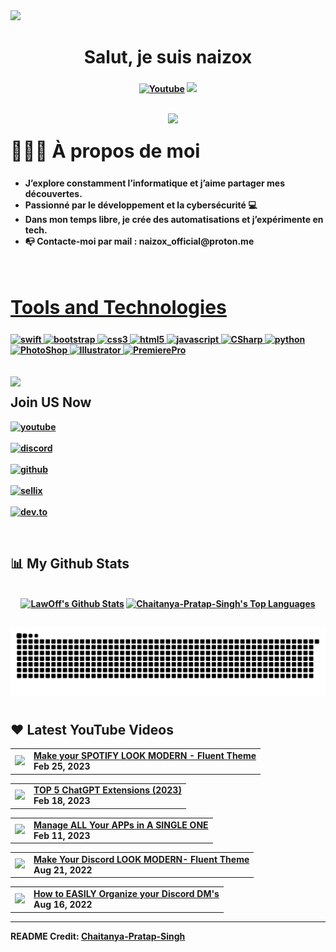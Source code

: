 
<img src="https://github.com/ritik307/ritik307/blob/main/images/newbg(1).png" />

  
<h1 align ="center">Salut, je suis naizox</h1>
<h3 align = "center"><strong> </h3>
  
<p align="center">
    <a href="https://www.youtube.com/@naizox07?sub_confirmation=1">
      <img alt="Youtube" title="Youtube" src="https://img.shields.io/badge/-YouTube-red?style=for-the-badge&logo=youtube&logoColor=white"/></a>
  <a href="https://discord.gg/cPKc5B6Gnv" alt="Dev Pro Tips Discussion & Support Server">
    <img src="https://img.shields.io/discord/1297571708529807452?color=7289DA&labelColor=4a64bd&logo=discord&logoColor=white&style=for-the-badge"/></a>
  </p>
</p>
<br>

<img src = "https://i.imgur.com/yb4hY6S.png" align ="right" width = 50%>
<div align = left width = 50%>
<h2 style="font-size:30px"><b> 🙋🏻‍♂️ À propos de moi<b></h2>
<ul>
<li>J’explore constamment l’informatique et j’aime partager mes découvertes.</li>
<li>Passionné par le développement et la cybersécurité 💻</li>
<li>Dans mon temps libre, je crée des automatisations et j’expérimente en tech.</li>
<li>📭 Contacte-moi par mail : naizox_official@proton.me</li>
<ul>
</div>
<br>


<h2 style="font-size:30px" align ="left" width = 100%><u>Tools and Technologies</u></h2>
<p align="left"> <a href="https://www.apple.com/swift/" target="_blank"> <img src="https://img.shields.io/badge/Swift-FFFFFF?style=for-the-badge&logo=ios&logoColor=black" alt="swift" /> </a> <a href="https://getbootstrap.com" target="_blank"> <img src="https://img.shields.io/badge/Bootstrap-563D7C?style=for-the-badge&logo=bootstrap&logoColor=white" alt="bootstrap" /> </a> <a href="https://www.w3schools.com/css/" target="_blank"> <img src="https://img.shields.io/badge/CSS3-1572B6?style=for-the-badge&logo=css3&logoColor=white"
 alt="css3"  /> </a> <a href="https://www.w3.org/html/" target="_blank"> <img src="https://img.shields.io/badge/HTML5-E34F26?style=for-the-badge&logo=html5&logoColor=white" alt="html5" /> </a> <a href="https://www.javascript.com/" target="_blank"> <img src="https://img.shields.io/badge/JavaScript-ED8B00?style=for-the-badge&logo=javascript&logoColor=white" alt="javascript" /> </a> <a href="https://docs.microsoft.com/dotnet/csharp/" target="_blank"> <img src="https://img.shields.io/badge/CSharp-8b32a8?&style=for-the-badge&logo=csharp&logoColor=white" alt="CSharp" /> </a>  </a> <a href="https://www.python.org" target="_blank"> <img src="https://img.shields.io/badge/Python 3-FFD43B?style=for-the-badge&logo=python&logoColor=darkgreen" alt="python"  /> </a>
<a href="https://www.adobe.com/" target="_blank"> <img src="https://img.shields.io/badge/Photoshop-001e36?style=for-the-badge&logo=Adobe%20Photoshop&logoColor=white" alt="PhotoShop" /> </a> <a href="https://www.adobe.com/" target="_blank"> <img src="https://img.shields.io/badge/Illustrator-330000?&style=for-the-badge&logo=Adobe%20Illustrator&logoColor=yellow" alt="Illustrator" /> </a>  </a> <a href="https://www.adobe.com/" target="_blank"> <img src="https://img.shields.io/badge/Premiere-00005b?style=for-the-badge&logo=Adobe%20Premiere%20Pro&logoColor=white" alt="PremierePro"  /> </a>
<br>
<br>
<br>
<img src ="https://i.imgur.com/NHw4oi1.png" align = "left" width = 50%>
<div>
<h2  > Join US Now</h2>

[<img align="top" alt="youtube" src="https://img.shields.io/badge/Youtube-ff0000?style=for-the-badge&logo=youtube&logoColor=white" />](https://www.youtube.com/c/laaw_tutorials)
<br>  
[<img align="top" alt="discord" src="https://img.shields.io/badge/Discord-5165f6?style=for-the-badge&logo=discord&logoColor=white" />](https://discord.gg/cPKc5B6Gnv)
<br>  
[<img align="top" alt="github" src="https://img.shields.io/badge/GitHub-000000?style=for-the-badge&logo=github&logoColor=white" />](https://github.com/LawOff)
<br>  
[<img align="top" alt="sellix" src="https://img.shields.io/badge/Sellix-6a3ce2?logo=Stripe&logoColor=white&style=for-the-badge"/>](	
https://lawyt.sellix.io)
<br>  
[<img align="top" alt="dev.to" src="https://img.shields.io/badge/twitch-9147ff?logo=twitch&logoColor=white&style=for-the-badge"/>](https://www.youtube.com/watch?v=dQw4w9WgXcQ)
<br>  
</div>
<br>

## 📊 My Github Stats
<p align="center">
  <br/>
    <a href="https://github.com/naizoxtv/github-readme-stats"><img alt="LawOff's Github Stats" src="https://github-readme-stats.vercel.app/api?username=naizoxtv&show_icons=true&count_private=true&theme=react&hide_border=true&bg_color=0D1117" /></a>
  <a href="https://github.com/Chaitanya-Pratap-Singh/github-readme-stats"><img alt="Chaitanya-Pratap-Singh's Top Languages" src="https://github-readme-stats.vercel.app/api/top-langs/?username=naizoxtv&langs_count=8&count_private=true&layout=compact&theme=react&hide_border=true&bg_color=0D1117" /></a>
  <br/>
</p>

##

<picture>
  <source media="(prefers-color-scheme: dark)" srcset="./assets/github-snake-dark.svg" />
  <source media="(prefers-color-scheme: light)" srcset="./assets/github-snake.svg" />
  <img alt="github-snake" src="./assets/github-snake.svg" />
</picture>


#

  ## ❤ Latest YouTube Videos

<p align="center">

<!-- YOUTUBE:START --><table><tr><td><a href="https://www.youtube.com/watch?v=qrSWWU9Ddjo"><img width="140px" src="https://i.ytimg.com/vi/qrSWWU9Ddjo/mqdefault.jpg"></a></td>
<td><a href="https://www.youtube.com/watch?v=qrSWWU9Ddjo">Make your SPOTIFY LOOK MODERN - Fluent Theme</a><br/>Feb 25, 2023</td></tr></table>
<table><tr><td><a href="https://www.youtube.com/watch?v=QGo---Fn9wc"><img width="140px" src="https://i.ytimg.com/vi/QGo---Fn9wc/mqdefault.jpg"></a></td>
<td><a href="https://www.youtube.com/watch?v=QGo---Fn9wc">TOP 5 ChatGPT Extensions &lpar;2023&rpar;</a><br/>Feb 18, 2023</td></tr></table>
<table><tr><td><a href="https://www.youtube.com/watch?v=zQK1onDH4NM"><img width="140px" src="https://i.ytimg.com/vi/zQK1onDH4NM/mqdefault.jpg"></a></td>
<td><a href="https://www.youtube.com/watch?v=zQK1onDH4NM">Manage ALL Your APPs in A SINGLE ONE</a><br/>Feb 11, 2023</td></tr></table>
<table><tr><td><a href="https://www.youtube.com/watch?v=yExK6CvwTGg"><img width="140px" src="https://i.ytimg.com/vi/yExK6CvwTGg/mqdefault.jpg"></a></td>
<td><a href="https://www.youtube.com/watch?v=yExK6CvwTGg">Make Your Discord LOOK MODERN- Fluent Theme</a><br/>Aug 21, 2022</td></tr></table>
<table><tr><td><a href="https://www.youtube.com/watch?v=VZQSBsnobJA"><img width="140px" src="https://i.ytimg.com/vi/VZQSBsnobJA/mqdefault.jpg"></a></td>
<td><a href="https://www.youtube.com/watch?v=VZQSBsnobJA">How to EASILY Organize your Discord DM&#39;s</a><br/>Aug 16, 2022</td></tr></table>
<!-- YOUTUBE:END -->

</p>
  
 

----
README Credit: [Chaitanya-Pratap-Singh](https://github.com/chaitanya-pratap-singh)  
